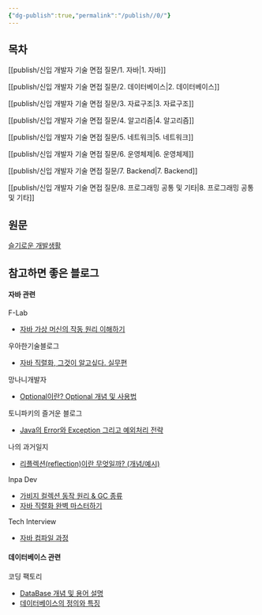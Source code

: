 ```yaml
---
{"dg-publish":true,"permalink":"/publish//0/"}
---
```


## 목차

[[publish/신입 개발자 기술 면접 질문/1. 자바\|1. 자바]]

[[publish/신입 개발자 기술 면접 질문/2. 데이터베이스\|2. 데이터베이스]]

[[publish/신입 개발자 기술 면접 질문/3. 자료구조\|3. 자료구조]]

[[publish/신입 개발자 기술 면접 질문/4. 알고리즘\|4. 알고리즘]]

[[publish/신입 개발자 기술 면접 질문/5. 네트워크\|5. 네트워크]]

[[publish/신입 개발자 기술 면접 질문/6. 운영체제\|6. 운영체제]]

[[publish/신입 개발자 기술 면접 질문/7. Backend\|7. Backend]]

[[publish/신입 개발자 기술 면접 질문/8. 프로그래밍 공통 및 기타\|8. 프로그래밍 공통 및 기타]]



## 원문

[슬기로운 개발생활](https://dev-coco.tistory.com/)



## 참고하면 좋은 블로그
#### 자바 관련

F-Lab
- [자바 가상 머신의 작동 원리 이해하기](https://f-lab.kr/insight/understanding-jvm-working-principle)

우아한기술블로그
- [자바 직렬화, 그것이 알고싶다. 실무편](https://techblog.woowahan.com/2551/)

망나니개발자
- [Optional이란? Optional 개념 및 사용법](https://mangkyu.tistory.com/70)

토니파키의 즐거운 블로그
- [Java의 Error와 Exception 그리고 예외처리 전략](https://toneyparky.tistory.com/40)

나의 과거일지
- [리플렉션(reflection)이란 무엇일까? (개념/예시)](https://jeongkyun-it.tistory.com/225)

Inpa Dev
- [가비지 컬렉션 동작 원리 & GC 종류](https://buly.kr/9XJw3Ud)
- [자바 직렬화 완벽 마스터하기](https://buly.kr/6MqIVVq)

Tech Interview
- [자바 컴파일 과정](https://buly.kr/AEyy72V)

#### 데이터베이스 관련

코딩 팩토리
- [DataBase 개념 및 용어 설명](https://coding-factory.tistory.com/entry/DB%EA%B8%B0%EC%B4%88-DataBase-%EA%B0%9C%EB%85%90-%EB%B0%8F-%EC%9A%A9%EC%96%B4-%EC%84%A4%EB%AA%85)
- [데이터베이스의 정의와 특징](https://coding-factory.tistory.com/214)

